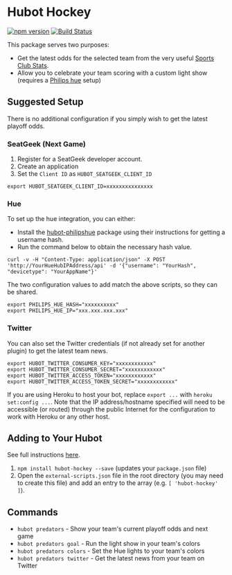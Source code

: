 # Hubot Hockey

[![npm version](https://badge.fury.io/js/hubot-hockey.svg)](http://badge.fury.io/js/hubot-hockey) [![Build Status](https://travis-ci.org/stephenyeargin/hubot-hockey.png)](https://travis-ci.org/stephenyeargin/hubot-hockey)

This package serves two purposes:

- Get the latest odds for the selected team from the very useful [Sports Club Stats](http://sportsclubstats.com).
- Allow you to celebrate your team scoring with a custom light show (requires a [Philips hue](http://meethue.com) setup)

## Suggested Setup

There is no additional configuration if you simply wish to get the latest playoff odds.

### SeatGeek (Next Game)

1. Register for a SeatGeek developer account.
2. Create an application
3. Set the `Client ID` as `HUBOT_SEATGEEK_CLIENT_ID`

```
export HUBOT_SEATGEEK_CLIENT_ID=xxxxxxxxxxxxxxx
```

### Hue

To set up the hue integration, you can either:

- Install the [hubot-philipshue](https://github.com/kingbin/hubot-philipshue) package using their instructions for getting a username hash.
- Run the command below to obtain the necessary hash value.

```
curl -v -H "Content-Type: application/json" -X POST 'http://YourHueHubIPAddress/api' -d '{"username": "YourHash", "devicetype": "YourAppName"}'
```

The two configuration values to add match the above scripts, so they can be shared.

```
export PHILIPS_HUE_HASH="xxxxxxxxxx"
export PHILIPS_HUE_IP="xxx.xxx.xxx.xxx"
```

### Twitter

You can also set the Twitter credentials (if not already set for another plugin) to get the latest team news.

```
export HUBOT_TWITTER_CONSUMER_KEY="xxxxxxxxxxxx"
export HUBOT_TWITTER_CONSUMER_SECRET="xxxxxxxxxxxx"
export HUBOT_TWITTER_ACCESS_TOKEN="xxxxxxxxxxxx"
export HUBOT_TWITTER_ACCESS_TOKEN_SECRET="xxxxxxxxxxxx"

```

If you are using Heroku to host your bot, replace `export ...` with `heroku set:config ...`. Note that the IP address/hostname specified will need to be accessible (or routed) through the public Internet for the configuration to work with Heroku or any other host.

## Adding to Your Hubot

See full instructions [here](https://github.com/github/hubot/blob/master/docs/scripting.md#npm-packages).

1. `npm install hubot-hockey --save` (updates your `package.json` file)
2. Open the `external-scripts.json` file in the root directory (you may need to create this file) and add an entry to the array (e.g. `[ 'hubot-hockey' ]`).

## Commands

- `hubot predators` - Show your team's current playoff odds and next game
- `hubot predators goal` - Run the light show in your team's colors
- `hubot predators colors` - Set the Hue lights to your team's colors
- `hubot predators twitter` - Get the latest news from your team on Twitter
